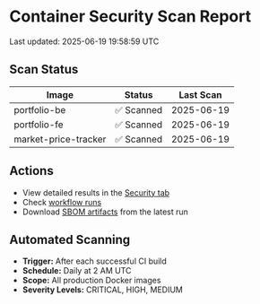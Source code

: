 # Container Security Scan Report

Last updated: 2025-06-19 19:58:59 UTC

## Scan Status

| Image | Status | Last Scan |
|-------|--------|-----------|
| portfolio-be | ✅ Scanned | 2025-06-19 |
| portfolio-fe | ✅ Scanned | 2025-06-19 |
| market-price-tracker | ✅ Scanned | 2025-06-19 |

## Actions

- View detailed results in the [Security tab](https://github.com/ktenman/portfolio/security/code-scanning)
- Check [workflow runs](https://github.com/ktenman/portfolio/actions/workflows/trivy-scan.yml)
- Download [SBOM artifacts](https://github.com/ktenman/portfolio/actions/workflows/trivy-scan.yml) from the latest run

## Automated Scanning

- **Trigger:** After each successful CI build
- **Schedule:** Daily at 2 AM UTC
- **Scope:** All production Docker images
- **Severity Levels:** CRITICAL, HIGH, MEDIUM

